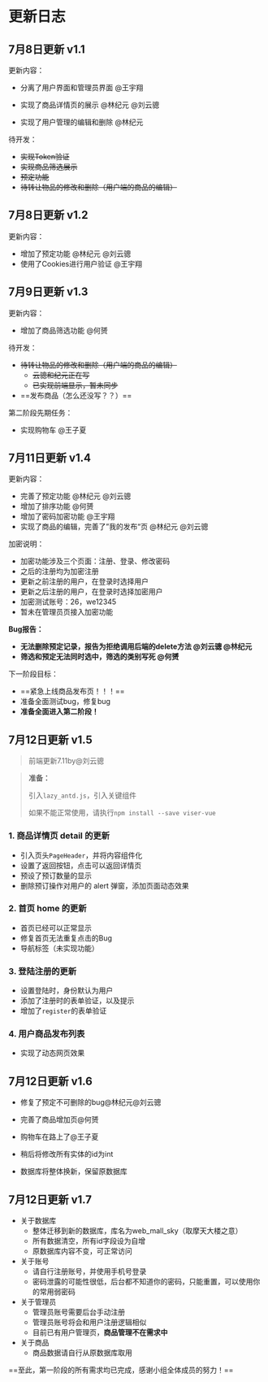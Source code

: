 # 更新日志



## 7月8日更新 v1.1

更新内容：

- 分离了用户界面和管理员界面 @王宇翔

- 实现了商品详情页的展示 @林纪元 @刘云骢

- 实现了用户管理的编辑和删除 @林纪元



待开发：

- ~~实现Token验证~~
- ~~实现商品筛选展示~~
- ~~预定功能~~
- ~~待转让物品的修改和删除（用户端的商品的编辑）~~



## 7月8日更新 v1.2

更新内容：

- 增加了预定功能 @林纪元 @刘云骢
- 使用了Cookies进行用户验证 @王宇翔



## 7月9日更新 v1.3

更新内容：

+ 增加了商品筛选功能 @何赟



待开发：

- ~~待转让物品的修改和删除（用户端的商品的编辑）~~
  - ~~云骢和纪元正在写~~
  - ~~已实现前端显示，暂未同步~~
- ==发布商品（怎么还没写？？）==



第二阶段先期任务：

- 实现购物车 @王子夏



## 7月11日更新 v1.4

更新内容：

- 完善了预定功能 @林纪元 @刘云骢
- 增加了排序功能 @何赟
- 增加了密码加密功能 @王宇翔
- 实现了商品的编辑，完善了”我的发布“页 @林纪元 @刘云骢



加密说明：

- 加密功能涉及三个页面：注册、登录、修改密码
- 之后的注册均为加密注册
- 更新之前注册的用户，在登录时选择用户
- 更新之后注册的用户，在登录时选择加密用户
- 加密测试账号：26，we12345
- 暂未在管理员页接入加密功能



**Bug报告：**

- **无法删除预定记录，报告为拒绝调用后端的delete方法 @刘云骢 @林纪元**
- **筛选和预定无法同时选中，筛选的类别写死 @何赟**



下一阶段目标：

- ==紧急上线商品发布页！！！==
- 准备全面测试bug，修复bug
- **准备全面进入第二阶段！**



## 7月12日更新 v1.5

> 前端更新7.11by@刘云骢

>**准备：**
>
>引入`lazy_antd.js`，引入关键组件
>
>如果不能正常使用，请执行`npm install --save viser-vue`

### 1. 商品详情页 detail 的更新

- 引入页头`PageHeader`，并将内容组件化
- 设置了返回按钮，点击可以返回详情页
- 预设了预订数量的显示
- 删除预订操作对用户的 alert 弹窗，添加页面动态效果

### 2. 首页 home 的更新

- 首页已经可以正常显示
- 修复首页无法重复点击的Bug
- 导航标签（未实现功能）

### 3. 登陆注册的更新

- 设置登陆时，身份默认为用户
- 添加了注册时的表单验证，以及提示
- 增加了`register`的表单验证

### 4. 用户商品发布列表

- 实现了动态网页效果



## 7月12日更新 v1.6

- 修复了预定不可删除的bug@林纪元@刘云骢
- 完善了商品增加页@何赟
- 购物车在路上了@王子夏



- 稍后将修改所有实体的id为int
- 数据库将整体换新，保留原数据库



## 7月12日更新 v1.7

- 关于数据库
  - 整体迁移到新的数据库，库名为web_mall_sky（取摩天大楼之意）
  - 所有数据清空，所有id字段设为自增
  - 原数据库内容不变，可正常访问
- 关于账号
  - 请自行注册账号，并使用手机号登录
  - 密码泄露的可能性很低，后台都不知道你的密码，只能重置，可以使用你的常用弱密码
- 关于管理员
  - 管理员账号需要后台手动注册
  - 管理员账号将会和用户注册逻辑相似
  - 目前已有用户管理页，**商品管理不在需求中**
- 关于商品
  - 商品数据请自行从原数据库取用



==至此，第一阶段的所有需求均已完成，感谢小组全体成员的努力！==

